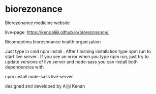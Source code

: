 # biorezonance
Biorezonance medicine website

live-page: https://kenoaljiji.github.io/biorezonance/

Bicomoptima bioresonance health organization  

Just type in cmd npm install . After finishing installation type npm run to start live server .
If you see an error when you type npm run, just try to update versions of live server and node-sass
you can install both dependencies with

npm install node-sass live-server

designed and developed by Aljiji Kenan
